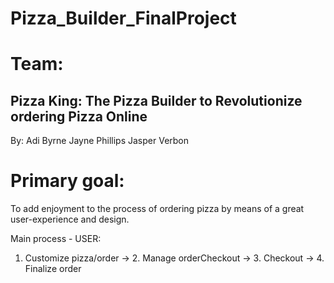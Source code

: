 # Pizza_Builder_FinalProject

# Team:
## Pizza King: The Pizza Builder to Revolutionize ordering Pizza Online
By:
Adi Byrne
Jayne Phillips
Jasper Verbon


# Primary goal:
To add enjoyment to the process of ordering pizza by means of a great user-experience and design.

Main process - USER:
1. Customize pizza/order → 2. Manage orderCheckout → 3. Checkout → 4. Finalize order
